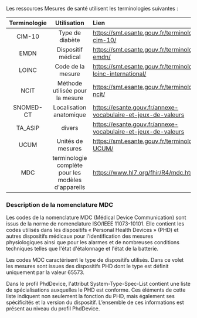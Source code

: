 
Les ressources Mesures de santé utilisent les terminologies suivantes :

|**Terminologie**|**Utilisation**|**Lien**|
| :-: | :-: | :- |
| CIM-10|Type de diabète|<https://smt.esante.gouv.fr/terminologie-cim-10/> |
| EMDN|Dispositif médical|<https://smt.esante.gouv.fr/terminologie-emdn/> |
| LOINC|Code de la mesure|<https://smt.esante.gouv.fr/terminologie-loinc-international/> |
| NCIT|Méthode utilisée pour la mesure|<https://smt.esante.gouv.fr/terminologie-ncit/> |
| SNOMED-CT|Localisation anatomique|<https://esante.gouv.fr/annexe-vocabulaire-et-jeux-de-valeurs> |
| TA\_ASIP|divers|<https://esante.gouv.fr/annexe-vocabulaire-et-jeux-de-valeurs> |
| UCUM|Unités de mesures|<https://smt.esante.gouv.fr/terminologie-UCUM/> |
| MDC | terminologie complète pour les modèles d'appareils | <https://www.hl7.org/fhir/R4/mdc.html/> |

### Description de la nomenclature MDC

Les codes de la nomenclature MDC (Médical Device Communication) sont issus de la norme de nomenclature ISO/IEEE 11073-10101. Elle contient les codes utilisés dans les dispositifs « Personal Health Devices » (PHD) et autres dispositifs médicaux pour l'identification des mesures physiologiques ainsi que pour les alarmes et de nombreuses conditions techniques telles que l'état d'étalonnage et l'état de la batterie.

Les codes MDC caractérisent le type de dispositifs utilisés. Dans ce volet les mesures sont issues des dispositifs PHD dont le type est définit uniquement par la valeur 65573.

Dans le profil PhdDevice, l'attribut System-Type-Spec-List contient une liste de spécialisations auxquelles le PHD est conforme. Ces éléments de cette liste indiquent non seulement la fonction du PHD, mais également ses spécificités et la version du dispositif. L’ensemble de ces informations est présent au niveau du profil PhdDevice.
